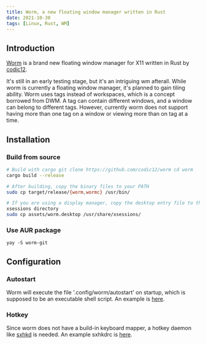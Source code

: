```yaml
---
title: Worm, a new floating window manager written in Rust
date: 2021-10-30
tags: [Linux, Rust, WM]
---
```


## Introduction

[Worm](https://github.com/codic12/worm) is a brand new floating window manager
for X11 written in Rust by [codic12](https://github.com/codic12).

It's still in an early testing stage, but it's an intriguing wm afterall. While
worm is currently a floating window manager, it's planned to gain tiling
ability. Worm uses tags instead of workspaces, which is a concept borrowed from
DWM. A tag can contain different windows, and a window can belong to different
tags. However, currently worm does not support having more than one tag on
a window or viewing more than on tag at a time.

<!-- more -->

## Installation

### Build from source

```bash
# Build with cargo git clone https://github.com/codic12/worm cd worm
cargo build --release

# After building, copy the binary files to your PATH
sudo cp target/release/{worm,wormc} /usr/bin/

# If you are using a display manager, copy the desktop entry file to the
xsessions directory 
sudo cp assets/worm.desktop /usr/share/xsessions/
```

### Use AUR package

```
yay -S worm-git
```

## Configuration

### Autostart

Worm will execute the file '.config/worm/autostart' on startup, which is
supposed to be an executable shell script. An example is
[here](https://github.com/EdenQwQ/WormConfig/blob/main/autostart).

### Hotkey

Since worm does not have a build-in keyboard mapper, a hotkey daemon like
[sxhkd](https://github.com/baskerville/sxhkd) is needed. An example sxhkdrc
is [here](https://github.com/EdenQwQ/WormConfig/blob/main/sxhkdrc).

